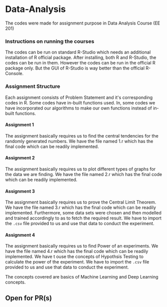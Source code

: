 # Data-Analysis
The codes were made for assignment purpose in Data Analysis Course (EE 201)

### Instructions on running the courses
The codes can be run on standard R-Studio which needs an additional installation of R official package. After installing, both R and R-Studio, the codes can be run in them. However the codes can be run in the official R package only. But the GUI of R-Studio is way better than the official R-Console.

### Assignment Structure
Each assignment consists of Problem Statement and it's corresponding codes in R. Some codes have in-built functions used. In, some codes we have incorporated our algorithms to make our own functions instead of in-built functions.

#### Assignment 1
The assignment basically requires us to find the central tendencies for the randomly generated numbers. We have the file named 1.r which has the final code which can be readily implemented. 

#### Assignment 2
The assignment basically requires us to plot different types of graphs for the data we are finding. We have the file named 2.r which has the final code which can be readily implemented.

#### Assignment 3
The assignment basically requires us to prove the Central Limit Theorem. We have the file named 3.r which has the final code which can be readily implemented. Furthermore, some data sets were chosen and then modelled and trained accordingly to as to fetch the required result. We have to import the ```.csv``` file provided to us and use that data to conduct the experiment.

#### Assignment 4
The assignment basically requires us to find Power of an experiments. We have the file named 4.r which has the final code which can be readily implemented. We have t ouse the concepts of Hypothsis Testing to calculate the power of the experiment. We have to import the ```.csv``` file provided to us and use that data to conduct the experiment.

The concepts covered are basics of Machine Learning and Deep Learning concepts.

## Open for PR(s)
